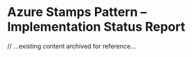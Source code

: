 # Azure Stamps Pattern – Implementation Status Report

// ...existing content archived for reference...



